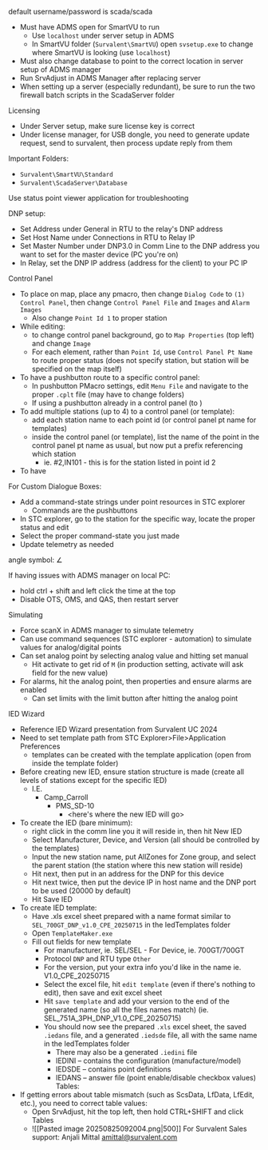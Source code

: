 default username/password is scada/scada

- Must have ADMS open for SmartVU to run
	- Use `localhost` under server setup in ADMS
	- In SmartVU folder (`Survalent\SmartVU`) open `svsetup.exe` to change where SmartVU is looking (use `localhost`)
- Must also change database to point to the correct location in server setup of ADMS manager
- Run SrvAdjust in ADMS Manager after replacing server
- When setting up a server (especially redundant), be sure to run the two firewall batch scripts in the ScadaServer folder

Licensing
- Under Server setup, make sure license key is correct
- Under license manager, for USB dongle, you need to generate update request, send to survalent, then process update reply from them

Important Folders:
- `Survalent\SmartVU\Standard`
- `Survalent\ScadaServer\Database`

Use status point viewer application for troubleshooting

DNP setup:
- Set Address under General in RTU to the relay's DNP address
- Set Host Name under Connections in RTU to Relay IP
- Set Master Number under DNP3.0 in Comm Line to the DNP address you want to set for the master device (PC you're on)
- In Relay, set the DNP IP address (address for the client) to your PC IP

Control Panel
- To place on map, place any pmacro, then change `Dialog Code` to `(1) Control Panel`, then change `Control Panel File` and `Images`  and `Alarm Images`
	- Also change `Point Id 1` to proper station
- While editing:
	- to change control panel background, go to `Map Properties` (top left) and change `Image`
	- For each element, rather than `Point Id`, use `Control Panel Pt Name` to route proper status (does not specify station, but station will be specified on the map itself)
- To have a pushbutton route to a specific control panel:
	- In pushbutton PMacro settings, edit `Menu File` and navigate to the proper `.cplt` file (may have to change folders)
	- If using a pushbutton already in a control panel (to )
- To add multiple stations (up to 4) to a control panel (or template):
	- add each station name to each point id (or control panel pt name for templates)
	- inside the control panel (or template), list the name of the point in the control panel pt name as usual, but now put a prefix referencing which station
		- ie. #2,IN101 - this is for the station listed in point id 2
- To have 

For Custom Dialogue Boxes:
- Add a command-state strings under point resources in STC explorer
	- Commands are the pushbuttons
- In STC explorer, go to the station for the specific way, locate the proper status and edit
- Select the proper command-state you just made
- Update telemetry as needed

angle symbol:
∠

If having issues with ADMS manager on local PC:
- hold ctrl + shift and left click the time at the top
- Disable OTS, OMS, and QAS, then restart server

Simulating
- Force scanX in ADMS manager to simulate telemetry
- Can use command sequences (STC explorer - automation) to simulate values for analog/digital points
- Can set analog point by selecting analog value and hitting set manual
	- Hit activate to get rid of `M` (in production setting, activate will ask field for the new value)
- For alarms, hit the analog point, then properties and ensure alarms are enabled
	- Can set limits with the limit button after hitting the analog point

IED Wizard
- Reference IED Wizard presentation from Survalent UC 2024
- Need to set template path from STC Explorer>File>Application Preferences
	- templates can be created with the template application (open from inside the template folder)
- Before creating new IED, ensure station structure is made (create all levels of stations except for the specific IED)
	- I.E.
		- Camp_Carroll
			- PMS_SD-10
				- <here's where the new IED will go>
- To create the IED (bare minimum):
	- right click in the comm line you it will reside in, then hit New IED
	- Select Manufacturer, Device, and Version (all should be controlled by the templates)
	- Input the new station name, put AllZones for Zone group, and select the parent station (the station where this new station will reside)
	- Hit next, then put in an address for the DNP for this device
	- Hit next twice, then put the device IP in host name and the DNP port to be used (20000 by default)
	- Hit Save IED
- To create IED template:
	- Have .xls excel sheet prepared with a name format similar to `SEL_700GT_DNP_v1.0_CPE_20250715` in the IedTemplates folder
	- Open `TemplateMaker.exe`
	- Fill out fields for new template
		- For manufacturer, ie. SEL/SEL  -  For Device, ie. 700GT/700GT
		- Protocol `DNP` and RTU type `Other`
		- For the version, put your extra info you'd like in the name ie. V1.0_CPE_20250715
		- Select the excel file, hit `edit template` (even if there's nothing to edit), then save and exit excel sheet
		- Hit `save template` and add your version to the end of the generated name (so all the files names match) (ie. SEL_751A_3PH_DNP_V1.0_CPE_20250715)
		- You should now see the prepared `.xls` excel sheet, the saved `.iedans` file, and a generated `.iedsde` file, all with the same name in the IedTemplates folder
			- There may also be a generated `.iedini` file
			- IEDINI – contains the configuration (manufacture/model)
			- IEDSDE – contains point definitions
			- IEDANS – answer file (point enable/disable checkbox values)
Tables:
- If getting errors about table mismatch (such as ScsData, LfData, LfEdit, etc.), you need to correct table values:
	- Open SrvAdjust, hit the top left, then hold CTRL+SHIFT and click Tables
	- ![[Pasted image 20250825092004.png|500]]
For Survalent Sales support: Anjali Mittal amittal@survalent.com